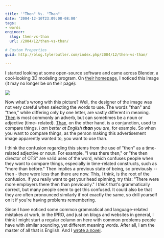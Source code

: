 ```yaml
---

title: '"Then" Vs. "Than"'
date: '2004-12-10T23:09:00-08:00'
tags:
- words
engineer:
  slug: then-vs-than
  url: /2004/12/then-vs-than/

# Custom Properties
guid: http://blog.tylerbutler.com/index.php/2004/12/then-vs-than/

---
```


I started looking at some open-source software and came across Blender, a
cool-looking 3D modeling program. On [their homepage][1], I noticed this image
(it may no longer be on their page):

  
![][2]

  
Now what's wrong with this picture? Well, the designer of the image was not
very careful when selecting the words to use. The words "than" and "then,"
while differing only by one letter, are vastly different in meaning. [Then][3]
is most commonly an adverb, but can sometimes be a noun or adjective (time-
related). [Than][4], on the other hand, is a conjunction, used to compare
things. _I am better at English **than** you are_, for example. So when you
want to compare things, as the person making this advertisement image
apparently wanted to, you want to use than.

  
I think the confusion regarding this stems from the use of "then" as a time-
related adjective or noun. For example, "I was there then," or "the then
director of OTS" are valid uses of the word, which confuses people when they
want to compare things, especially in time-related constructs, such as "more
than before." Then implies a previous state of being, so previously -- then -
there were less than there are now. This, I think, is the root of the
confusion. If you really want to get your head spinning, try this: "There were
more employers there then than previously." I _think_ that's grammatically
correct, but many people seem to get this confused. It could also be that they
are often pronounced similarly if not exactly the same, so drill yourself on
it if you're having problems remembering.

  
Since I have noticed some common grammatical and language-related mistakes at
work, in the IPRO, and just on blogs and websites in general, I think I might
start a regular column on here with common problems people have with similar
sounding, yet different meaning words. After all, I am the master of all that
is English. And I [wrote a novel][5].

   [1]: http://www.blender3d.org/ (Blender looks pretty cool.  Too bad I don't have any artistic skills...)
   [2]: /SiteCollectionImages/Post%20Images/then%20than.jpg
   [3]: http://dictionary.reference.com/search?q=then (Check the meaning of then at dictionary.com.)
   [4]: http://dictionary.reference.com/search?q=than (Check the meaning of than at dictionary.com.)
   [5]: /tag/novel (Check out Knot, the novel I wrote as part of NaNoWriMo)

